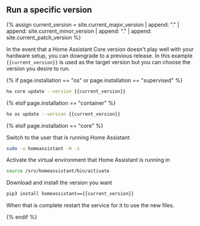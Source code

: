 ## Run a specific version

{% assign current_version = site.current_major_version | append: "." | append: site.current_minor_version | append: "." | append: site.current_patch_version  %}

In the event that a Home Assistant Core version doesn't play well with your hardware setup, you can downgrade to a previous release. In this example `{{current_version}}` is used as the target version but you can choose the version you desire to run.

{% if page.installation == "os" or page.installation == "supervised" %}

```bash
ha core update --version {{current_version}}
```

{% elsif page.installation == "container" %}

```bash
ha os update --version {{current_version}}
```

{% elsif page.installation == "core" %}

Switch to the user that is running Home Assistant

```bash
sudo -u homeassistant -H -s
```

Activate the virtual environment that Home Assistant is running in

```bash
source /srv/homeassistant/bin/activate
```

Download and install the version you want

```bash
pip3 install homeassistant=={{current_version}}
```

When that is complete restart the service for it to use the new files.


{% endif %}
